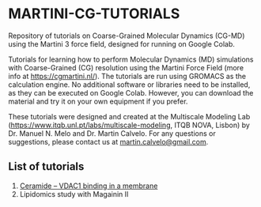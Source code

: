 # MARTINI-CG-TUTORIALS
Repository of tutorials on Coarse-Grained Molecular Dynamics (CG-MD) using the Martini 3 force field, designed for running on Google Colab.

Tutorials for learning how to perform Molecular Dynamics (MD) simulations with Coarse-Grained (CG) resolution using the Martini Force Field (more info at https://cgmartini.nl/). The tutorials are run using GROMACS as the calculation engine. No additional software or libraries need to be installed, as they can be executed on Google Colab. However, you can download the material and try it on your own equipment if you prefer.

These tutorials were designed and created at the Multiscale Modeling Lab (https://www.itqb.unl.pt/labs/multiscale-modeling, ITQB NOVA, Lisbon) by Dr. Manuel N. Melo and Dr. Martin Calvelo. For any questions or suggestions, please contact us at martin.calvelo@gmail.com.

## List of tutorials
1. [Ceramide – VDAC1 binding in a membrane](https://github.com/martincalvelo/MARTINI-CG-TUTORIALS/tree/main/1-Ceramide%E2%80%93VDAC1_binding_in_a_membrane)
2. Lipidomics study with Magainin II
